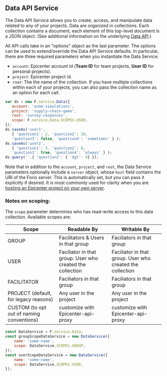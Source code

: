 ## Data API Service

The Data API Service allows you to create, access, and manipulate data related to any of your projects. Data are organized in collections. Each collection contains a document; each element of this top-level document is a JSON object. (See additional information on the underlying [Data API](../../../rest_apis/data_api/).)

All API calls take in an "options" object as the last parameter. The options can be used to extend/override the Data API Service defaults. In particular, there are three required parameters when you instantiate the Data Service:
* `account`: Epicenter account id (**Team ID** for team projects, **User ID** for personal projects).
* `project`: Epicenter project id.
* `root`: The the name of the collection. If you have multiple collections within each of your projects, you can also pass the collection name as an option for each call.

 ```js
var ds = new F.service.Data({
    account: 'acme-simulations',
    project: 'supply-chain-game',
    root: 'survey-responses',
    scope: F.service.Data.SCOPES.USER,
});
ds.saveAs('user1',
    { 'question1': 2, 'question2': 10,
    'question3': false, 'question4': 'sometimes' } );
ds.saveAs('user2',
    { 'question1': 3, 'question2': 8,
    'question3': true, 'question4': 'always' } );
ds.query('',{ 'question2': { '$gt': 9} });
``` 

Note that in addition to the `account`, `project`, and `root`, the Data Service parameters optionally include a `server` object, whose `host` field contains the URI of the Forio server. This is automatically set, but you can pass it explicitly if desired. It is most commonly used for clarity when you are [hosting an Epicenter project on your own server](../../../how_to/self_hosting/).

### Notes on scoping:

The `scope` parameter determines who has read-write access to this data collection. Available scopes are:

| Scope | Readable By | Writable By
| ------------- | ------------- | ------------- |
| GROUP | Facilitators & Users in that group | Faciliators in that group|
| USER | Faciliator in that group. User who created the collection | Faciliator in that group. User who created the collection |
| FACILITATOR | Faciliators in that group | Faciliators in that group |
| PROJECT (default, for legacy reasons) | Any user in the project | Any user in the project |
| CUSTOM (to opt out of naming conventions) | customize with Epicenter-api-proxy | customize with Epicenter-api-proxy |

```js
const DataService = F.service.Data;    
const groupScopeDataService = new DataService({    
    name: 'some-name', 
    scope: DataService.SCOPES.GROUP,   
});    
const userScopeDataService = new DataService({     
    name: 'some-name', 
    scope: DataService.SCOPES.USER,    
});  
```